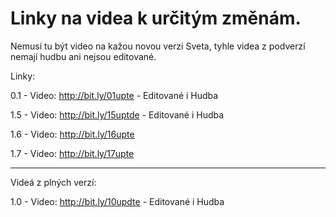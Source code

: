 # Linky na videa k určitým změnám.
Nemusí tu být video na kažou novou verzi Sveta, tyhle videa z podverzí nemají hudbu ani nejsou editované.

Linky:

0.1 - Video: http://bit.ly/01upte - Editované i Hudba

1.5 - Video: http://bit.ly/15uptde - Editované i Hudba

1.6 - Video: http://bit.ly/16upte

1.7 - Video: http://bit.ly/17upte

-------------------------------------
Videá z plných verzí:

1.0 - Video: http://bit.ly/10updte - Editované i Hudba



